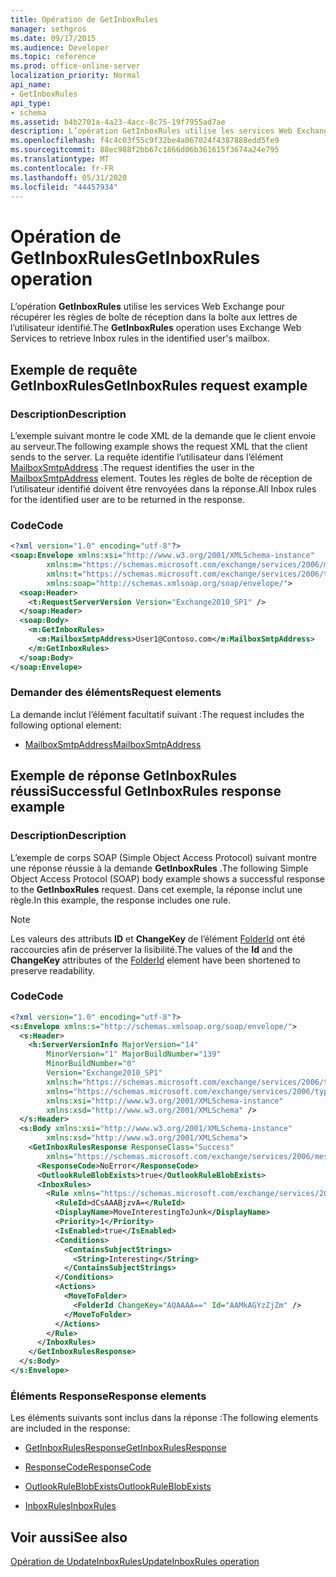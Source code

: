 ```yaml
---
title: Opération de GetInboxRules
manager: sethgros
ms.date: 09/17/2015
ms.audience: Developer
ms.topic: reference
ms.prod: office-online-server
localization_priority: Normal
api_name:
- GetInboxRules
api_type:
- schema
ms.assetid: b4b2701a-4a23-4acc-8c75-19f7955ad7ae
description: L’opération GetInboxRules utilise les services Web Exchange pour récupérer les règles de boîte de réception dans la boîte aux lettres de l’utilisateur identifié.
ms.openlocfilehash: f4c4c03f55c9f32be4a067024f4387888edd5fe9
ms.sourcegitcommit: 88ec988f2bb67c1866d06b361615f3674a24e795
ms.translationtype: MT
ms.contentlocale: fr-FR
ms.lasthandoff: 05/31/2020
ms.locfileid: "44457934"
---
```

# <a name="getinboxrules-operation"></a><span data-ttu-id="6b994-103">Opération de GetInboxRules</span><span class="sxs-lookup"><span data-stu-id="6b994-103">GetInboxRules operation</span></span>

<span data-ttu-id="6b994-104">L’opération **GetInboxRules** utilise les services Web Exchange pour récupérer les règles de boîte de réception dans la boîte aux lettres de l’utilisateur identifié.</span><span class="sxs-lookup"><span data-stu-id="6b994-104">The **GetInboxRules** operation uses Exchange Web Services to retrieve Inbox rules in the identified user's mailbox.</span></span> 
  
## <a name="getinboxrules-request-example"></a><span data-ttu-id="6b994-105">Exemple de requête GetInboxRules</span><span class="sxs-lookup"><span data-stu-id="6b994-105">GetInboxRules request example</span></span>

### <a name="description"></a><span data-ttu-id="6b994-106">Description</span><span class="sxs-lookup"><span data-stu-id="6b994-106">Description</span></span>

<span data-ttu-id="6b994-107">L’exemple suivant montre le code XML de la demande que le client envoie au serveur.</span><span class="sxs-lookup"><span data-stu-id="6b994-107">The following example shows the request XML that the client sends to the server.</span></span> <span data-ttu-id="6b994-108">La requête identifie l’utilisateur dans l’élément [MailboxSmtpAddress](mailboxsmtpaddress.md) .</span><span class="sxs-lookup"><span data-stu-id="6b994-108">The request identifies the user in the [MailboxSmtpAddress](mailboxsmtpaddress.md) element.</span></span> <span data-ttu-id="6b994-109">Toutes les règles de boîte de réception de l’utilisateur identifié doivent être renvoyées dans la réponse.</span><span class="sxs-lookup"><span data-stu-id="6b994-109">All Inbox rules for the identified user are to be returned in the response.</span></span> 
  
### <a name="code"></a><span data-ttu-id="6b994-110">Code</span><span class="sxs-lookup"><span data-stu-id="6b994-110">Code</span></span>

```XML
<?xml version="1.0" encoding="utf-8"?>
<soap:Envelope xmlns:xsi="http://www.w3.org/2001/XMLSchema-instance"
        xmlns:m="https://schemas.microsoft.com/exchange/services/2006/messages"
        xmlns:t="https://schemas.microsoft.com/exchange/services/2006/types"
        xmlns:soap="http://schemas.xmlsoap.org/soap/envelope/">
  <soap:Header>
    <t:RequestServerVersion Version="Exchange2010_SP1" />
  </soap:Header>
  <soap:Body>
    <m:GetInboxRules>
      <m:MailboxSmtpAddress>User1@Contoso.com</m:MailboxSmtpAddress>
    </m:GetInboxRules>
  </soap:Body>
</soap:Envelope>
```

### <a name="request-elements"></a><span data-ttu-id="6b994-111">Demander des éléments</span><span class="sxs-lookup"><span data-stu-id="6b994-111">Request elements</span></span>

<span data-ttu-id="6b994-112">La demande inclut l’élément facultatif suivant :</span><span class="sxs-lookup"><span data-stu-id="6b994-112">The request includes the following optional element:</span></span>
  
- [<span data-ttu-id="6b994-113">MailboxSmtpAddress</span><span class="sxs-lookup"><span data-stu-id="6b994-113">MailboxSmtpAddress</span></span>](mailboxsmtpaddress.md)
    
## <a name="successful-getinboxrules-response-example"></a><span data-ttu-id="6b994-114">Exemple de réponse GetInboxRules réussi</span><span class="sxs-lookup"><span data-stu-id="6b994-114">Successful GetInboxRules response example</span></span>

### <a name="description"></a><span data-ttu-id="6b994-115">Description</span><span class="sxs-lookup"><span data-stu-id="6b994-115">Description</span></span>

<span data-ttu-id="6b994-116">L’exemple de corps SOAP (Simple Object Access Protocol) suivant montre une réponse réussie à la demande **GetInboxRules** .</span><span class="sxs-lookup"><span data-stu-id="6b994-116">The following Simple Object Access Protocol (SOAP) body example shows a successful response to the **GetInboxRules** request.</span></span> <span data-ttu-id="6b994-117">Dans cet exemple, la réponse inclut une règle.</span><span class="sxs-lookup"><span data-stu-id="6b994-117">In this example, the response includes one rule.</span></span> 
  
> [!NOTE]
> <span data-ttu-id="6b994-118">Les valeurs des attributs **ID** et **ChangeKey** de l’élément [FolderId](folderid.md) ont été raccourcies afin de préserver la lisibilité.</span><span class="sxs-lookup"><span data-stu-id="6b994-118">The values of the **Id** and the **ChangeKey** attributes of the [FolderId](folderid.md) element have been shortened to preserve readability.</span></span> 
  
### <a name="code"></a><span data-ttu-id="6b994-119">Code</span><span class="sxs-lookup"><span data-stu-id="6b994-119">Code</span></span>

```XML
<?xml version="1.0" encoding="utf-8"?>
<s:Envelope xmlns:s="http://schemas.xmlsoap.org/soap/envelope/">
  <s:Header>
    <h:ServerVersionInfo MajorVersion="14"
        MinorVersion="1" MajorBuildNumber="139"
        MinorBuildNumber="0"
        Version="Exchange2010_SP1"
        xmlns:h="https://schemas.microsoft.com/exchange/services/2006/types"
        xmlns="https://schemas.microsoft.com/exchange/services/2006/types"
        xmlns:xsi="http://www.w3.org/2001/XMLSchema-instance"
        xmlns:xsd="http://www.w3.org/2001/XMLSchema" />
  </s:Header>
  <s:Body xmlns:xsi="http://www.w3.org/2001/XMLSchema-instance"
        xmlns:xsd="http://www.w3.org/2001/XMLSchema">
    <GetInboxRulesResponse ResponseClass="Success"
        xmlns="https://schemas.microsoft.com/exchange/services/2006/messages">
      <ResponseCode>NoError</ResponseCode>
      <OutlookRuleBlobExists>true</OutlookRuleBlobExists>
      <InboxRules>
        <Rule xmlns="https://schemas.microsoft.com/exchange/services/2006/types">
          <RuleId>dCsAAABjzvA=</RuleId>
          <DisplayName>MoveInterestingToJunk</DisplayName>
          <Priority>1</Priority>
          <IsEnabled>true</IsEnabled>
          <Conditions>
            <ContainsSubjectStrings>
              <String>Interesting</String>
            </ContainsSubjectStrings>
          </Conditions>
          <Actions>
            <MoveToFolder>
              <FolderId ChangeKey="AQAAAA==" Id="AAMkAGYzZjZm" />
            </MoveToFolder>
          </Actions>
        </Rule>
      </InboxRules>
    </GetInboxRulesResponse>
  </s:Body>
</s:Envelope>
```

### <a name="response-elements"></a><span data-ttu-id="6b994-120">Éléments Response</span><span class="sxs-lookup"><span data-stu-id="6b994-120">Response elements</span></span>

<span data-ttu-id="6b994-121">Les éléments suivants sont inclus dans la réponse :</span><span class="sxs-lookup"><span data-stu-id="6b994-121">The following elements are included in the response:</span></span>
  
- [<span data-ttu-id="6b994-122">GetInboxRulesResponse</span><span class="sxs-lookup"><span data-stu-id="6b994-122">GetInboxRulesResponse</span></span>](getinboxrulesresponse.md)
    
- [<span data-ttu-id="6b994-123">ResponseCode</span><span class="sxs-lookup"><span data-stu-id="6b994-123">ResponseCode</span></span>](responsecode.md)
    
- [<span data-ttu-id="6b994-124">OutlookRuleBlobExists</span><span class="sxs-lookup"><span data-stu-id="6b994-124">OutlookRuleBlobExists</span></span>](outlookruleblobexists.md)
    
- [<span data-ttu-id="6b994-125">InboxRules</span><span class="sxs-lookup"><span data-stu-id="6b994-125">InboxRules</span></span>](inboxrules.md)
    
## <a name="see-also"></a><span data-ttu-id="6b994-126">Voir aussi</span><span class="sxs-lookup"><span data-stu-id="6b994-126">See also</span></span>



[<span data-ttu-id="6b994-127">Opération de UpdateInboxRules</span><span class="sxs-lookup"><span data-stu-id="6b994-127">UpdateInboxRules operation</span></span>](updateinboxrules-operation.md)

